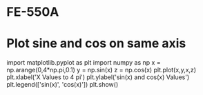 # FE-550A
# Plot sine and cos on same axis
import matplotlib.pyplot as plt
import numpy as np
x = np.arange(0,4*np.pi,0.1)
y = np.sin(x)
z = np.cos(x)
plt.plot(x,y,x,z)
plt.xlabel('X Values to 4 pi')
plt.ylabel('sin(x) and cos(x) Values')
plt.legend(['sin(x)', 'cos(x)'])
plt.show()
